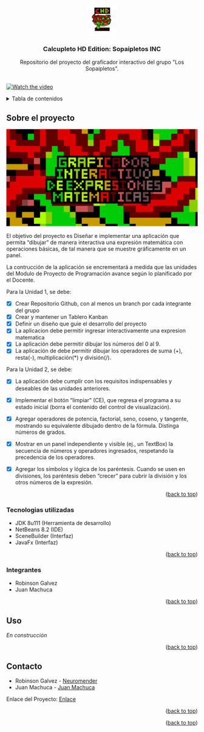 <div id="top"></div>
<!--
*** Thanks for checking out the Best-README-Template. If you have a suggestion
*** that would make this better, please fork the repo and create a pull request
*** or simply open an issue with the tag "enhancement".
*** Don't forget to give the project a star!
*** Thanks again! Now go create something AMAZING! :D
-->



<!-- PROJECT SHIELDS -->
<!--
*** I'm using markdown "reference style" links for readability.
*** Reference links are enclosed in brackets [ ] instead of parentheses ( ).
*** See the bottom of this document for the declaration of the reference variables
*** for contributors-url, forks-url, etc. This is an optional, concise syntax you may use.
*** https://www.markdownguide.org/basic-syntax/#reference-style-links
-->


<!-- PROJECT LOGO -->
<br />
<div align="center">
  <a href="https://github.com/Gbustarr/ProyectoProgramacion2022">
    <img src="img/Logo.png" alt="Logo" width="80" height="80">
  </a>

<h3 align="center">Calcupleto HD Edition:
Sopaipletos INC</h3>

  <p align="center">
    Repositorio del proyecto del graficador interactivo del grupo "Los Sopaipletos".
    <br />
    <br />
    
  </p>
</div>

[![Watch the video](https://img.youtube.com/watch?v=QlWn_CsdHlA/maxresdefault.jpg)](https://youtu.be/QlWn_CsdHlA)

<!-- TABLE OF CONTENTS -->
<details>
  <summary>Tabla de contenidos</summary>
  <ol>
    <li>
      <a href="#about-the-project">Sobre el proyecto</a>
      <ul>
        <li><a href="#built-with">Tecnologias utilizadas</a></li>
        <li><a href="#participants">Integrantes</a></li>
      </ul>
    </li>
    <li><a href="#usage">Uso</a></li>
  </ol>
</details>



<!-- ABOUT THE PROJECT -->
## Sobre el proyecto

[![Product Name Screen Shot][product-screenshot]](https://example.com)

El objetivo del proyecto es Diseñar e implementar una aplicación que permita “dibujar” de manera interactiva una expresión matemática con operaciones básicas, de tal manera que se muestre gráficamente en un panel.

La contrucción de la aplicación se encrementará a medida que las unidades del Modulo de Proyecto de Programación avance según lo planificado por el Docente.

Para la Unidad 1, se debe:
- [x] Crear Repositorio Github, con al menos un branch por cada integrante del grupo
- [x] Crear y mantener un Tablero Kanban
- [x] Definir un diseño que guie el desarrollo del proyecto
- [x] La aplicacion debe permitir ingresar interactivamente una expresion matematica
- [x] La aplicación debe permitir dibujar los números del 0 al 9.
- [x] La aplicación de debe permitir dibujar los operadores de suma (+), resta(-), multiplicación(*) y división(/). 

Para la Unidad 2, se debe:

- [x] La aplicación debe cumplir con los requisitos indispensables y deseables de las unidades anteriores.
- [x] Implementar el botón “limpiar” (CE), que regresa el programa a su estado inicial (borra el contenido del control de visualización).

- [x] Agregar operadores de potencia, factorial, seno, coseno, y tangente, mostrando su equivalente dibujado dentro de la fórmula. Distinga números de grados.
- [x] Mostrar en un panel independiente y visible (ej., un TextBox) la secuencia de números y operadores ingresados, respetando la precedencia de los operadores.

- [x] Agregar los símbolos y lógica de los paréntesis. Cuando se usen en divisiones, los paréntesis deben “crecer” para cubrir la división y los otros números de la expresión.

<p align="right">(<a href="#top">back to top</a>)</p>



### Tecnologias utilizadas

- JDK 8u111 (Herramienta de desarrollo)
- NetBeans 8.2 (IDE)
- SceneBuilder (Interfaz)
- JavaFx (Interfaz)

<p align="right">(<a href="#top">back to top</a>)</p>

### Integrantes

- Robinson Galvez
- Juan Machuca


<!-- GETTING STARTED -->

<p align="right">(<a href="#top">back to top</a>)</p>

<!-- USAGE EXAMPLES -->
## Uso

_En construcción_


<p align="right">(<a href="#top">back to top</a>)</p>


<!-- CONTACT -->
## Contacto

- Robinson Galvez - [Neuromender](https://github.com/Neuromender)
- Juan Machuca - [Juan Machuca](https://github.com/JCCH1)

Enlace del Proyecto: [Enlace](https://github.com/Gbustarr/ProyectoProgramacion2022)

<p align="right">(<a href="#top">back to top</a>)</p>



<p align="right">(<a href="#top">back to top</a>)</p>



<!-- MARKDOWN LINKS & IMAGES -->
<!-- https://www.markdownguide.org/basic-syntax/#reference-style-links -->
[contributors-shield]: https://img.shields.io/github/contributors/github_username/repo_name.svg?style=for-the-badge
[contributors-url]: https://github.com/github_username/repo_name/graphs/contributors
[forks-shield]: https://img.shields.io/github/forks/github_username/repo_name.svg?style=for-the-badge
[forks-url]: https://github.com/github_username/repo_name/network/members
[stars-shield]: https://img.shields.io/github/stars/github_username/repo_name.svg?style=for-the-badge
[stars-url]: https://github.com/github_username/repo_name/stargazers
[issues-shield]: https://img.shields.io/github/issues/github_username/repo_name.svg?style=for-the-badge
[issues-url]: https://github.com/github_username/repo_name/issues
[license-shield]: https://img.shields.io/github/license/github_username/repo_name.svg?style=for-the-badge
[license-url]: https://github.com/github_username/repo_name/blob/master/LICENSE.txt
[linkedin-shield]: https://img.shields.io/badge/-LinkedIn-black.svg?style=for-the-badge&logo=linkedin&colorB=555
[linkedin-url]: https://linkedin.com/in/linkedin_username
[product-screenshot]: img/Banner.png
